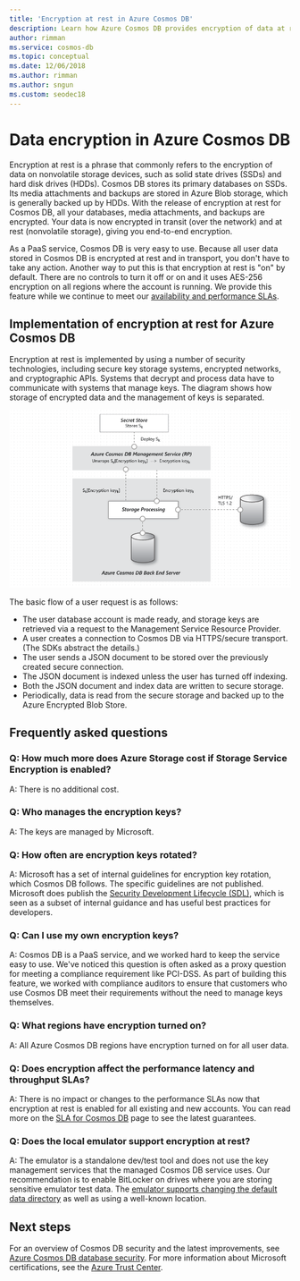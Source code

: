 ```yaml
---
title: 'Encryption at rest in Azure Cosmos DB'
description: Learn how Azure Cosmos DB provides encryption of data at rest and how it is implemented.
author: rimman
ms.service: cosmos-db
ms.topic: conceptual
ms.date: 12/06/2018
ms.author: rimman
ms.author: sngun
ms.custom: seodec18
---
```


# Data encryption in Azure Cosmos DB 

Encryption at rest is a phrase that commonly refers to the encryption of data on nonvolatile storage devices, such as solid state drives (SSDs) and hard disk drives (HDDs). Cosmos DB stores its primary databases on SSDs. Its media attachments and backups are stored in Azure Blob storage, which is generally backed up by HDDs. With the release of encryption at rest for Cosmos DB, all your databases, media attachments, and backups are encrypted. Your data is now encrypted in transit (over the network) and at rest (nonvolatile storage), giving you end-to-end encryption.

As a PaaS service, Cosmos DB is very easy to use. Because all user data stored in Cosmos DB is encrypted at rest and in transport, you don't have to take any action. Another way to put this is that encryption at rest is "on" by default. There are no controls to turn it off or on and it uses AES-256 encryption on all regions where the account is running. We provide this feature while we continue to meet our [availability and performance SLAs](https://azure.microsoft.com/support/legal/sla/cosmos-db).

## Implementation of encryption at rest for Azure Cosmos DB

Encryption at rest is implemented by using a number of security technologies, including secure key storage systems, encrypted networks, and cryptographic APIs. Systems that decrypt and process data have to communicate with systems that manage keys. The diagram shows how storage of encrypted data and the management of keys is separated. 

![Design diagram](./media/database-encryption-at-rest/design-diagram.png)

The basic flow of a user request is as follows:
- The user database account is made ready, and storage keys are retrieved via a request to the Management Service Resource Provider.
- A user creates a connection to Cosmos DB via HTTPS/secure transport. (The SDKs abstract the details.)
- The user sends a JSON document to be stored over the previously created secure connection.
- The JSON document is indexed unless the user has turned off indexing.
- Both the JSON document and index data are written to secure storage.
- Periodically, data is read from the secure storage and backed up to the Azure Encrypted Blob Store.

## Frequently asked questions

### Q: How much more does Azure Storage cost if Storage Service Encryption is enabled?
A: There is no additional cost.

### Q: Who manages the encryption keys?
A: The keys are managed by Microsoft.

### Q: How often are encryption keys rotated?
A: Microsoft has a set of internal guidelines for encryption key rotation, which Cosmos DB follows. The specific guidelines are not published. Microsoft does publish the [Security Development Lifecycle (SDL)](https://www.microsoft.com/sdl/default.aspx), which is seen as a subset of internal guidance and has useful best practices for developers.

### Q: Can I use my own encryption keys?
A: Cosmos DB is a PaaS service, and we worked hard to keep the service easy to use. We've noticed this question is often asked as a proxy question for meeting a compliance requirement like PCI-DSS. As part of building this feature, we worked with compliance auditors to ensure that customers who use Cosmos DB meet their requirements without the need to manage keys themselves.

### Q: What regions have encryption turned on?
A: All Azure Cosmos DB regions have encryption turned on for all user data.

### Q: Does encryption affect the performance latency and throughput SLAs?
A: There is no impact or changes to the performance SLAs now that encryption at rest is enabled for all existing and new accounts. You can read more on the [SLA for Cosmos DB](https://azure.microsoft.com/support/legal/sla/cosmos-db) page to see the latest guarantees.

### Q: Does the local emulator support encryption at rest?
A: The emulator is a standalone dev/test tool and does not use the key management services that the managed Cosmos DB service uses. Our recommendation is to enable BitLocker on drives where you are storing sensitive emulator test data. The [emulator supports changing the default data directory](local-emulator.md) as well as using a well-known location.

## Next steps

For an overview of Cosmos DB security and the latest improvements, see [Azure Cosmos DB database security](database-security.md).
For more information about Microsoft certifications, see the [Azure Trust Center](https://azure.microsoft.com/support/trust-center/).
